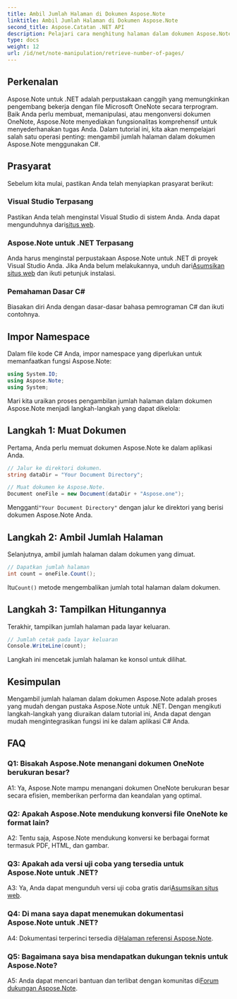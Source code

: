 ```yaml
---
title: Ambil Jumlah Halaman di Dokumen Aspose.Note
linktitle: Ambil Jumlah Halaman di Dokumen Aspose.Note
second_title: Aspose.Catatan .NET API
description: Pelajari cara menghitung halaman dalam dokumen Aspose.Note Anda menggunakan C#. Ikuti panduan langkah demi langkah kami untuk integrasi yang mudah.
type: docs
weight: 12
url: /id/net/note-manipulation/retrieve-number-of-pages/
---
```

## Perkenalan

Aspose.Note untuk .NET adalah perpustakaan canggih yang memungkinkan pengembang bekerja dengan file Microsoft OneNote secara terprogram. Baik Anda perlu membuat, memanipulasi, atau mengonversi dokumen OneNote, Aspose.Note menyediakan fungsionalitas komprehensif untuk menyederhanakan tugas Anda. Dalam tutorial ini, kita akan mempelajari salah satu operasi penting: mengambil jumlah halaman dalam dokumen Aspose.Note menggunakan C#.

## Prasyarat

Sebelum kita mulai, pastikan Anda telah menyiapkan prasyarat berikut:

### Visual Studio Terpasang

Pastikan Anda telah menginstal Visual Studio di sistem Anda. Anda dapat mengunduhnya dari[situs web](https://visualstudio.microsoft.com/).

### Aspose.Note untuk .NET Terpasang

 Anda harus menginstal perpustakaan Aspose.Note untuk .NET di proyek Visual Studio Anda. Jika Anda belum melakukannya, unduh dari[Asumsikan situs web](https://releases.aspose.com/note/net/) dan ikuti petunjuk instalasi.

### Pemahaman Dasar C#

Biasakan diri Anda dengan dasar-dasar bahasa pemrograman C# dan ikuti contohnya.

## Impor Namespace

Dalam file kode C# Anda, impor namespace yang diperlukan untuk memanfaatkan fungsi Aspose.Note:

```csharp
using System.IO;
using Aspose.Note;
using System;
```

Mari kita uraikan proses pengambilan jumlah halaman dalam dokumen Aspose.Note menjadi langkah-langkah yang dapat dikelola:

## Langkah 1: Muat Dokumen

Pertama, Anda perlu memuat dokumen Aspose.Note ke dalam aplikasi Anda.

```csharp
// Jalur ke direktori dokumen.
string dataDir = "Your Document Directory";

// Muat dokumen ke Aspose.Note.
Document oneFile = new Document(dataDir + "Aspose.one");
```

 Mengganti`"Your Document Directory"` dengan jalur ke direktori yang berisi dokumen Aspose.Note Anda.

## Langkah 2: Ambil Jumlah Halaman

Selanjutnya, ambil jumlah halaman dalam dokumen yang dimuat.

```csharp
// Dapatkan jumlah halaman
int count = oneFile.Count();
```

 Itu`Count()` metode mengembalikan jumlah total halaman dalam dokumen.

## Langkah 3: Tampilkan Hitungannya

Terakhir, tampilkan jumlah halaman pada layar keluaran.

```csharp
// Jumlah cetak pada layar keluaran
Console.WriteLine(count);
```

Langkah ini mencetak jumlah halaman ke konsol untuk dilihat.

## Kesimpulan

Mengambil jumlah halaman dalam dokumen Aspose.Note adalah proses yang mudah dengan pustaka Aspose.Note untuk .NET. Dengan mengikuti langkah-langkah yang diuraikan dalam tutorial ini, Anda dapat dengan mudah mengintegrasikan fungsi ini ke dalam aplikasi C# Anda.

## FAQ

### Q1: Bisakah Aspose.Note menangani dokumen OneNote berukuran besar?

A1: Ya, Aspose.Note mampu menangani dokumen OneNote berukuran besar secara efisien, memberikan performa dan keandalan yang optimal.

### Q2: Apakah Aspose.Note mendukung konversi file OneNote ke format lain?

A2: Tentu saja, Aspose.Note mendukung konversi ke berbagai format termasuk PDF, HTML, dan gambar.

### Q3: Apakah ada versi uji coba yang tersedia untuk Aspose.Note untuk .NET?

 A3: Ya, Anda dapat mengunduh versi uji coba gratis dari[Asumsikan situs web](https://releases.aspose.com/).

### Q4: Di mana saya dapat menemukan dokumentasi Aspose.Note untuk .NET?

 A4: Dokumentasi terperinci tersedia di[Halaman referensi Aspose.Note](https://reference.aspose.com/note/net/).

### Q5: Bagaimana saya bisa mendapatkan dukungan teknis untuk Aspose.Note?

 A5: Anda dapat mencari bantuan dan terlibat dengan komunitas di[Forum dukungan Aspose.Note](https://forum.aspose.com/c/note/28).